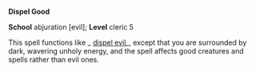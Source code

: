  **Dispel Good**

**School** abjuration [evil]; **Level** cleric 5

This spell functions like _ [dispel evil](dispelEvil#_dispel-evil)_, except that you are surrounded by dark, wavering unholy energy, and the spell affects good creatures and spells rather than evil ones.

